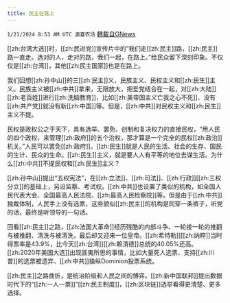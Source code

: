 ```yaml
---
title: 民主在路上
---
```

`1/21/2024 8:53 AM UTC 澳喜农场` [轉載自GNews](https://gnews.org/articles/2239208)

         

[[zh:台湾大选]]时，[[zh:民进党]]宣传片中的“我们走[[zh:民主]]路，[[zh:民主]]路一直走。选对的人，走对的路，我们一起，在路上。”给民众留下深刻印象。不仅仅是[[zh:台湾]]，其他[[zh:民主国家]]也是在路上。

我们回想[[zh:孙中山]]的三[[zh:民主]]义，民族主义、民权主义和[[zh:民生]]主义。民族主义被[[zh:中共]]拿来，无限放大，把爱党结合在一起，对[[zh:大陆]][[zh:老百姓]]进行[[zh:洗脑教育]]，比如[[zh:美帝国主义亡我之心不死]]、没有[[zh:共产党]]就没有新[[zh:中国]]等。但是，[[zh:中共]]对民权主义和[[zh:民生]]主义不提。

民权是政权公之于天下，具有选举、罢免、创制和复决权力的直接民权，“用人民的四个政权，来管理[[zh:政府]]的五个治权，那才算是一个完全的民权[[zh:政治]]机关。”人民可以罢免[[zh:政府]]。[[zh:民生]]就是人民的生活、社会的生存、国民的生计、民众的生命。[[zh:民生]]主义，就是要人人有平等的地位去谋生活。为什么[[zh:中共]]不提民权和[[zh:民生]]主义？

[[zh:孙中山]]提出“五权宪法”，在[[zh:立法]]、[[zh:司法]]、[[zh:行政]][[zh:三权分立]]的基础上，另设监察、考试权。[[zh:中共]]也设置了类似的机构，如全国人民代表大会、全国最高人民法院、[[zh:最高人民检察院]]等。但是由于[[zh:中共]]独裁体制，人民手上没有选票，这些貌似[[zh:民主]]的机构是同穿一条裤子，听党的话，最终是听领导的一句话。

回看[[zh:民主]]之路，[[zh:法国大革命]]经历残酷的内部斗争、一轮接一轮的推翻与被推翻、清洗与被清洗，最后却又迎来一位皇帝。[[zh:希特勒]][[zh:纳粹]]当时得票率是43.9%，比今天[[zh:台湾]][[zh:赖清德]]总统的40.05%还高。[[zh:2020年美国大选]]出现匪夷所思的事情，比如大量死人选票、支持[[zh:川普]]的选票被遗弃、[[zh:中共]]操纵Dominion投票系统。

[[zh:民主]]之路曲折，是统治阶级和人民之间的博弈。[[zh:新中国联邦]]提出数据时代下的“[[zh:一人一票]]”[[zh:民主制度]]，[[zh:区块链]]选举看得更清楚、更多选择。
